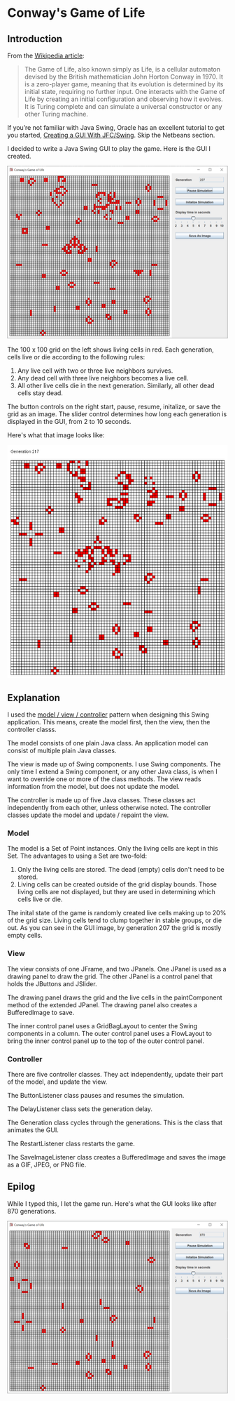 # Conway's Game of Life

## Introduction

From the [Wikipedia article](https://en.wikipedia.org/wiki/Conway%27s_Game_of_Life):

> The Game of Life, also known simply as Life, is a cellular automaton devised by the British mathematician John Horton Conway in 1970. It is a zero-player game, meaning that its evolution is determined by its initial state, requiring no further input. One interacts with the Game of Life by creating an initial configuration and observing how it evolves. It is Turing complete and can simulate a universal constructor or any other Turing machine.

If you’re not familiar with Java Swing, Oracle has an excellent tutorial to get you started, [Creating a GUI With JFC/Swing](https://docs.oracle.com/javase/tutorial/uiswing/index.html). Skip the Netbeans section.

I decided to write a Java Swing GUI to play the game.  Here is the GUI I created.

![Conway's Game of Life GUI](2020-12-09.png)

The 100 x 100 grid on the left shows living cells in red.  Each generation, cells live or die according to the following rules:

1. Any live cell with two or three live neighbors survives.
2. Any dead cell with three live neighbors becomes a live cell.
3. All other live cells die in the next generation. Similarly, all other dead cells stay dead.

The button controls on the right start, pause, resume, initalize, or save the grid as an image.  The slider control determines how long each generation is displayed in the GUI, from 2 to 10 seconds.

Here's what that image looks like:

![Conway's Game of Life Image](ConwaysLife.png)

## Explanation

I used the [model / view / controller](https://en.wikipedia.org/wiki/Model%E2%80%93view%E2%80%93controller) pattern when designing this Swing application.  This means, create the model first, then the view, then the controller classs.

The model consists of one plain Java class.  An application model can consist of multiple plain Java classes.

The view is made up of Swing components.  I use Swing components.  The only time I extend a Swing component, or any other Java class, is when I want to override one or more of the class methods.  The view reads information from the model, but does not update the model.

The controller is made up of five Java classes.  These classes act independently from each other, unless otherwise noted.  The controller classes update the model and update / repaint the view.

### Model

The model is a Set of Point instances.  Only the living cells are kept in this Set.  The advantages to using a Set are two-fold:

1. Only the living cells are stored.  The dead (empty) cells don't need to be stored.
2. Living cells can be created outside of the grid display bounds.  Those living cells are not displayed, but they are used in determining which cells live or die.

The inital state of the game is randomly created live cells making up to 20% of the grid size.  Living cells tend to clump together in stable groups, or die out.  As you can see in the GUI image, by generation 207 the grid is mostly empty cells.

### View

The view consists of one JFrame, and two JPanels.  One JPanel is used as a drawing panel to draw the grid.  The other JPanel is a control panel that holds the JButtons and JSlider.

The drawing panel draws the grid and the live cells in the paintComponent method of the extended JPanel.  The drawing panel also creates a BufferedImage to save.

The inner control panel uses a GridBagLayout to center the Swing components in a column.  The outer control panel uses a FlowLayout to bring the inner control panel up to the top of the outer control panel.

### Controller

There are five controller classes.  They act independently, update their part of the model, and update the view.

The ButtonListener class pauses and resumes the simulation.

The DelayListener class sets the generation delay.

The Generation class cycles through the generations.  This is the class that animates the GUI.

The RestartListener class restarts the game.

The SaveImageListener class creates a BufferedImage and saves the image as a GIF, JPEG, or PNG file.

## Epilog

While I typed this, I let the game run.  Here's what the GUI looks like after 870 generations.

![Conway's Game of Life GUI](2020-12-09a.png)
